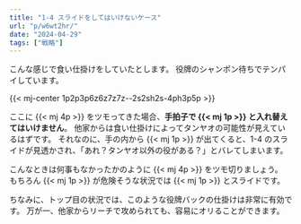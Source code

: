 ```yaml
---
title: "1-4 スライドをしてはいけないケース"
url: "p/w6wt2hr/"
date: "2024-04-29"
tags: ["戦略"]
---
```


こんな感じで食い仕掛けをしていたとします。
役牌のシャンポン待ちでテンパイしています。

{{< mj-center 1p2p3p6z6z7z7z--2s2sh2s-4ph3p5p >}}

ここに {{< mj 4p >}} をツモってきた場合、__手拍子で {{< mj 1p >}} と入れ替えてはいけません__。
他家からは食い仕掛けによってタンヤオの可能性が見えているはずです。
それなのに、手の内から {{< mj 1p >}} が出てくると、1-4 のスライドが見透かされ、「あれ？タンヤオ以外の役がある？」とバレてしまいます。

こんなときは何事もなかったかのように {{< mj 4p >}} をツモ切りましょう。
もちろん {{< mj 1p >}} が危険そうな状況では {{< mj 1p >}} とスライドです。

ちなみに、トップ目の状況では、このような役牌バックの仕掛けは非常に有効です。
万が一、他家からリーチで攻められても、容易にオリることができます。

